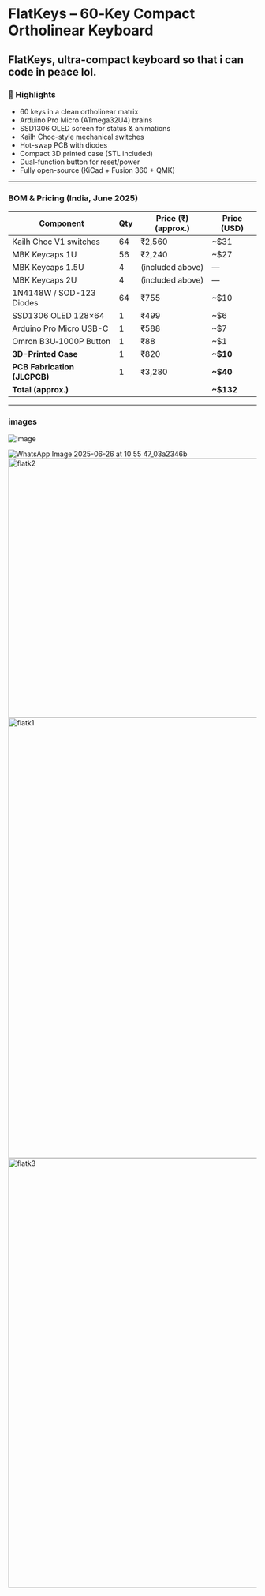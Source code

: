 # FlatKeys – 60‑Key Compact Ortholinear Keyboard

**FlatKeys**, ultra-compact keyboard so that i can code in peace lol.
---

### 🔧 Highlights
- 60 keys in a clean ortholinear matrix
- Arduino Pro Micro (ATmega32U4) brains
- SSD1306 OLED screen for status & animations
- Kailh Choc-style mechanical switches
- Hot-swap PCB with diodes
- Compact 3D printed case (STL included)
- Dual-function button for reset/power
- Fully open-source (KiCad + Fusion 360 + QMK)

---

### BOM & Pricing (India, June 2025)

| Component                         | Qty | Price (₹) (approx.) | Price (USD) |
|----------------------------------|-----|----------------------|-------------|
| Kailh Choc V1 switches           | 64  | ₹2,560               | ~$31        |
| MBK Keycaps 1U                   | 56  | ₹2,240               | ~$27        |
| MBK Keycaps 1.5U                 | 4   | (included above)     | —           |
| MBK Keycaps 2U                   | 4   | (included above)     | —           |
| 1N4148W / SOD-123 Diodes         | 64  | ₹755                 | ~$10        |
| SSD1306 OLED 128×64              | 1   | ₹499                 | ~$6         |
| Arduino Pro Micro USB-C          | 1   | ₹588                 | ~$7         |
| Omron B3U‑1000P Button           | 1   | ₹88                  | ~$1         |
| **3D-Printed Case**              | 1   | ₹820                 | **~$10**    |
| **PCB Fabrication (JLCPCB)**     | 1   | ₹3,280               | **~$40**    |
| **Total (approx.)**              |     |                      | **~$132**   |

---
### images
![image](https://github.com/user-attachments/assets/5e36160c-27ec-4190-b5e5-18b99d0b7160)

![WhatsApp Image 2025-06-26 at 10 55 47_03a2346b](https://github.com/user-attachments/assets/e494299a-8c37-4fec-865d-b9fd0165894f)
<img width="526" alt="flatk2" src="https://github.com/user-attachments/assets/808cca06-f8c5-4c2c-9389-883ca924e1be" />
<img width="893" alt="flatk1" src="https://github.com/user-attachments/assets/5e7e441a-dc08-4681-a1a9-71e0b32d0094" />
<img width="871" alt="flatk3" src="https://github.com/user-attachments/assets/e6a36a93-dbf2-4444-ac20-5133b9e58435" />

